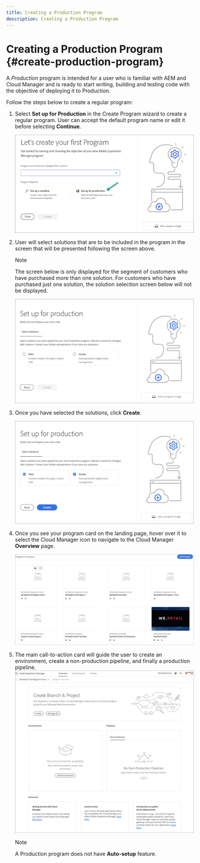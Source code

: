 ```yaml
---
title: Creating a Production Program 
description: Creating a Production Program 
---
```


# Creating a Production Program {#create-production-program}

A *Production* program is intended for a user who is familiar with AEM and Cloud Manager and is ready to start writing, building and testing code with the objective of deploying it to Production.

Follow the steps below to create a regular program: 

1. Select **Set up for Production** in the Create Program wizard to create a regular program. User can accept the default program name or edit it before selecting **Continue**.

   ![](assets/create-prod1.png)

1. User will select solutions that are to be included in the program in the screen that will be presented following the screen above.

   

   >[!NOTE]
   >
   >The screen below is only displayed for the segment of customers who have purchased more than one solution. For customers who have purchased just one solution, the solution selection screen below will not be displayed.

   ![](assets/set-up-prod2.png)

1. Once you have selected the solutions, click **Create**.

   ![](assets/set-up-prod3.png)

1.  Once you see your program card on the landing page, hover over it to select the Cloud Manager icon to navigate to the Cloud Manager **Overview** page. 

    ![](assets/set-up-prod4.png)

1. The main call-to-action card will guide the user to create an environment, create a non-production pipeline, and finally a production pipeline.
   ![](assets/set-up-prod5.png)


    >[!NOTE]
    >
    >A Production program does not have **Auto-setup** feature.